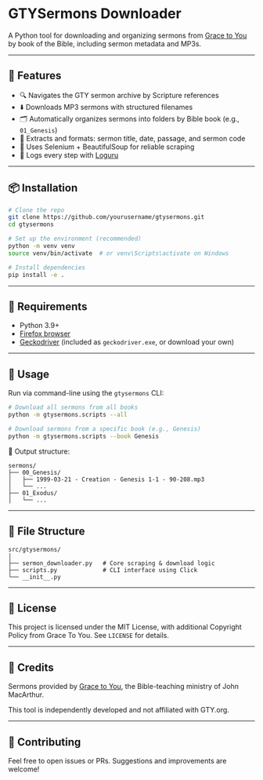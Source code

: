 # GTYSermons Downloader

A Python tool for downloading and organizing sermons from [Grace to You](https://www.gty.org/sermons/archive?tab=scripture) by book of the Bible, including sermon metadata and MP3s.

---

## 🚀 Features

- 🔍 Navigates the GTY sermon archive by Scripture references
- ⬇️ Downloads MP3 sermons with structured filenames
- 🗂️ Automatically organizes sermons into folders by Bible book (e.g., `01_Genesis`)
- 💬 Extracts and formats: sermon title, date, passage, and sermon code
- 🧠 Uses Selenium + BeautifulSoup for reliable scraping
- 🧾 Logs every step with [Loguru](https://github.com/Delgan/loguru)

---

## 📦 Installation

```bash
# Clone the repo
git clone https://github.com/yourusername/gtysermons.git
cd gtysermons

# Set up the environment (recommended)
python -m venv venv
source venv/bin/activate  # or venv\Scripts\activate on Windows

# Install dependencies
pip install -e .
```

---

## 🧰 Requirements

- Python 3.9+
- [Firefox browser](https://www.mozilla.org/en-US/firefox/new/)
- [Geckodriver](https://github.com/mozilla/geckodriver) (included as `geckodriver.exe`, or download your own)

---

## 🧪 Usage

Run via command-line using the `gtysermons` CLI:

```bash
# Download all sermons from all books
python -m gtysermons.scripts --all

# Download sermons from a specific book (e.g., Genesis)
python -m gtysermons.scripts --book Genesis
```

📂 Output structure:
```
sermons/
├── 00_Genesis/
│   ├── 1999-03-21 - Creation - Genesis 1-1 - 90-208.mp3
│   └── ...
├── 01_Exodus/
│   └── ...
```

---

## 🧱 File Structure

```
src/gtysermons/
│
├── sermon_downloader.py   # Core scraping & download logic
├── scripts.py             # CLI interface using Click
└── __init__.py
```

---

## 📝 License

This project is licensed under the MIT License, with additional Copyright Policy from Grace To You. See `LICENSE` for details.

---

## 🙏 Credits

Sermons provided by [Grace to You](https://www.gty.org/), the Bible-teaching ministry of John MacArthur.

This tool is independently developed and not affiliated with GTY.org.

---

## 🤝 Contributing

Feel free to open issues or PRs. Suggestions and improvements are welcome!
